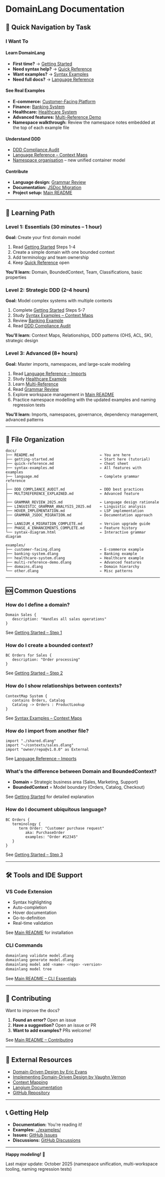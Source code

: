 # DomainLang Documentation

## 🎯 Quick Navigation by Task

### I Want To

#### Learn DomainLang

- **First time?** → [Getting Started](./getting-started.md)
- **Need syntax help?** → [Quick Reference](./quick-reference.md)
- **Want examples?** → [Syntax Examples](./syntax-examples.md)
- **Need full docs?** → [Language Reference](./language.md)

#### See Real Examples

- **E-commerce:** [Customer-Facing Platform](../examples/customer-facing.dlang)
- **Finance:** [Banking System](../examples/banking-system.dlang)
- **Healthcare:** [Healthcare System](../examples/healthcare-system.dlang)
- **Advanced features:** [Multi-Reference Demo](../examples/multi-reference-demo.dlang)
- **Namespace walkthrough:** Review the namespace notes embedded at the top of each example file

#### Understand DDD

- [DDD Compliance Audit](./DDD_COMPLIANCE_AUDIT.md)
- [Language Reference – Context Maps](./language.md#context-maps-and-relationships)
- [Namespace organisation](./language.md#namespaces) – new unified container model

#### Contribute

- **Language design:** [Grammar Review](./GRAMMAR_REVIEW_2025.md)
- **Documentation:** [JSDoc Migration](./GRAMMAR_JSDOC_MIGRATION.md)
- **Project setup:** [Main README](../README.md)

---

## 📖 Learning Path

### Level 1: Essentials (30 minutes – 1 hour)

**Goal:** Create your first domain model

1. Read [Getting Started](./getting-started.md) Steps 1-4
1. Create a simple domain with one bounded context
1. Add terminology and team ownership
1. Keep [Quick Reference](./quick-reference.md) open

**You'll learn:** Domain, BoundedContext, Team, Classifications, basic properties

### Level 2: Strategic DDD (2–4 hours)

**Goal:** Model complex systems with multiple contexts

1. Complete [Getting Started](./getting-started.md) Steps 5-7
1. Study [Syntax Examples – Context Maps](./syntax-examples.md#context-maps-and-relationships)
1. Review [Banking Example](../examples/banking-system.dlang)
1. Read [DDD Compliance Audit](./DDD_COMPLIANCE_AUDIT.md)

**You'll learn:** Context Maps, Relationships, DDD patterns (OHS, ACL, SK), strategic design

### Level 3: Advanced (8+ hours)

**Goal:** Master imports, namespaces, and large-scale modeling

1. Read [Language Reference – Imports](./language.md#imports)
1. Study [Healthcare Example](../examples/healthcare-system.dlang)
1. Learn [Multi-Reference](./MULTIREFERENCE_EXPLAINED.md)
1. Read [Grammar Review](./GRAMMAR_REVIEW_2025.md)
1. Explore workspace management in [Main README](../README.md)
1. Practice namespace modelling with the updated examples and naming regression tests

**You'll learn:** Imports, namespaces, governance, dependency management, advanced patterns

---

## 📂 File Organization

```text
docs/
├── README.md                              ← You are here
├── getting-started.md                     ← Start here (tutorial)
├── quick-reference.md                     ← Cheat sheet
├── syntax-examples.md                     ← All features with examples
├── language.md                            ← Complete grammar reference
│
├── DDD_COMPLIANCE_AUDIT.md                ← DDD best practices
├── MULTIREFERENCE_EXPLAINED.md            ← Advanced feature
│
├── GRAMMAR_REVIEW_2025.md                 ← Language design rationale
├── LINGUISTIC_GRAMMAR_ANALYSIS_2025.md    ← Linguistic analysis
├── HOVER_IMPLEMENTATION.md                ← LSP implementation
├── GRAMMAR_JSDOC_MIGRATION.md             ← Documentation approach
│
├── LANGIUM_4_MIGRATION_COMPLETE.md        ← Version upgrade guide
├── PHASE_4_ENHANCEMENTS_COMPLETE.md       ← Feature history
└── syntax-diagram.html                    ← Interactive grammar diagram

examples/
├── customer-facing.dlang                  ← E-commerce example
├── banking-system.dlang                   ← Banking example
├── healthcare-system.dlang                ← Healthcare example
├── multi-reference-demo.dlang             ← Advanced features
├── domains.dlang                          ← Domain hierarchy
└── other.dlang                            ← Misc patterns
```

---

## 🆘 Common Questions

### How do I define a domain?

```dlang
Domain Sales {
   description: "Handles all sales operations"
}
```

See [Getting Started – Step 1](./getting-started.md#step-1-define-your-first-domain)

### How do I create a bounded context?

```dlang
BC Orders for Sales {
   description: "Order processing"
}
```

See [Getting Started – Step 2](./getting-started.md#step-2-add-a-bounded-context)

### How do I show relationships between contexts?

```dlang
ContextMap System {
   contains Orders, Catalog
   Catalog -> Orders : ProductLookup
}
```

See [Syntax Examples – Context Maps](./syntax-examples.md#context-maps-and-relationships)

### How do I import from another file?

```dlang
import "./shared.dlang"
import "~/contexts/sales.dlang"
import "owner/repo@v1.0.0" as External
```

See [Language Reference – Imports](./language.md#imports)

### What's the difference between Domain and BoundedContext?

- **Domain** = Strategic business area (Sales, Marketing, Support)
- **BoundedContext** = Model boundary (Orders, Catalog, Checkout)

See [Getting Started](./getting-started.md) for detailed explanation

### How do I document ubiquitous language?

```dlang
BC Orders {
   terminology {
      term Order: "Customer purchase request"
         aka: PurchaseOrder
         examples: "Order #12345"
   }
}
```

See [Getting Started – Step 3](./getting-started.md#step-3-add-terminology)

---

## 🛠️ Tools and IDE Support

### VS Code Extension

- Syntax highlighting
- Auto-completion
- Hover documentation
- Go-to-definition
- Real-time validation

See [Main README](../README.md) for installation

### CLI Commands

```bash
domainlang validate model.dlang
domainlang generate model.dlang
domainlang model add <name> <repo> <version>
domainlang model tree
```

See [Main README – CLI Essentials](../README.md#cli-essentials)

---

## 📝 Contributing

Want to improve the docs?

1. **Found an error?** Open an issue
1. **Have a suggestion?** Open an issue or PR
1. **Want to add examples?** PRs welcome!

See [Main README – Contributing](../README.md#contributing--roadmap)

---

## 🔗 External Resources

- [Domain-Driven Design by Eric Evans](https://www.domainlanguage.com/ddd/)
- [Implementing Domain-Driven Design by Vaughn Vernon](https://vaughnvernon.com/implementing-domain-driven-design/)
- [Context Mapping](https://www.infoq.com/articles/ddd-contextmapping/)
- [Langium Documentation](https://langium.org/docs/)
- [GitHub Repository](https://github.com/larsbaunwall/domainlang)

---

## 📞 Getting Help

- **Documentation:** You're reading it!
- **Examples:** [../examples/](../examples/)
- **Issues:** [GitHub Issues](https://github.com/larsbaunwall/domainlang/issues)
- **Discussions:** [GitHub Discussions](https://github.com/larsbaunwall/domainlang/discussions)

---

**Happy modeling!** 🎉

Last major update: October 2025 (namespace unification, multi-workspace tooling, naming regression tests)
